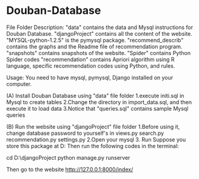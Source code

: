 # Douban-Database
File Folder Description:
"data" contains the data and Mysql instructions for Douban Database.
"djangoProject" contains all the content of the website.
"MYSQL-python-1.2.5" is the pymysql package.
"recommend_describ" contains the graphs and the Readme file of recommendation program.
"snapshots" contains snapshots of the website.
"Spider" contains Python Spider codes
"recommendation" contains Apriori algorithm using R language, specific recommendation codes using Python, and rules.

Usage:
You need to have mysql, pymysql, Django installed on your computer.

(A) Install Douban Database using "data" file folder
1.execute initi.sql in Mysql to create tables
2.Change the directory in import_data.sql, and then execute it to load data
3.Notice that "queries.sql" contains sample Mysql queries

(B) Run the website using "djangoProject" file folder
1.Before using it, change database password to yourself's in views.py search.py recommendation.py settings.py
2.Open your mysql
3. Run
Suppose you store this package at D:
Then run the following codes in the terminal:

cd D:\djangoProject
python manage.py runserver

Then go to the website http://127.0.0.1:8000/index/

